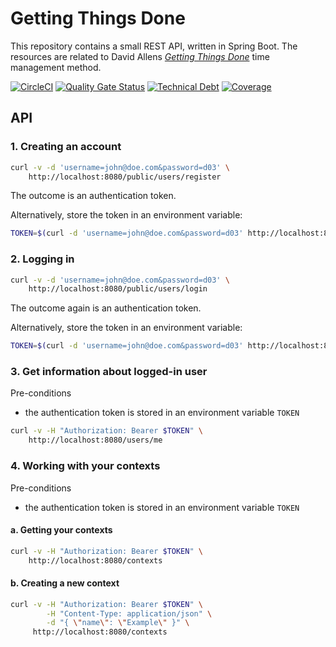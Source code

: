 # Getting Things Done
This repository contains a small REST API, written in Spring Boot.
The resources are related to David Allens [_Getting Things Done_](https://en.wikipedia.org/wiki/Getting_Things_Done) time management method.

[![CircleCI](https://circleci.com/gh/mthmulders/gtd-server/tree/master.svg?style=svg)](https://circleci.com/gh/mthmulders/gtd-server/tree/master)
[![Quality Gate Status](https://sonarcloud.io/api/project_badges/measure?project=mthmulders_gtd-server&metric=alert_status)](https://sonarcloud.io/dashboard?id=mthmulders_gtd-server)
[![Technical Debt](https://sonarcloud.io/api/project_badges/measure?project=mthmulders_gtd-server&metric=sqale_index)](https://sonarcloud.io/dashboard?id=mthmulders_gtd-server)
[![Coverage](https://sonarcloud.io/api/project_badges/measure?project=mthmulders_gtd-server&metric=coverage)](https://sonarcloud.io/dashboard?id=mthmulders_gtd-server)

## API

### 1. Creating an account

```sh
curl -v -d 'username=john@doe.com&password=d03' \
    http://localhost:8080/public/users/register
```

The outcome is an authentication token.

Alternatively, store the token in an environment variable:

```sh
TOKEN=$(curl -d 'username=john@doe.com&password=d03' http://localhost:8080/public/users/register)
```

### 2. Logging in

```sh
curl -v -d 'username=john@doe.com&password=d03' \
    http://localhost:8080/public/users/login
```

The outcome again is an authentication token.

Alternatively, store the token in an environment variable:

```sh
TOKEN=$(curl -d 'username=john@doe.com&password=d03' http://localhost:8080/public/users/login)
```

### 3. Get information about logged-in user
Pre-conditions

*  the authentication token is stored in an environment variable `TOKEN`

```sh
curl -v -H "Authorization: Bearer $TOKEN" \
    http://localhost:8080/users/me
```

### 4. Working with your contexts
Pre-conditions

*  the authentication token is stored in an environment variable `TOKEN`

#### a. Getting your contexts
```sh
curl -v -H "Authorization: Bearer $TOKEN" \
    http://localhost:8080/contexts
```

#### b. Creating a new context
```sh
curl -v -H "Authorization: Bearer $TOKEN" \
        -H "Content-Type: application/json" \
        -d "{ \"name\": \"Example\" }" \
     http://localhost:8080/contexts
```